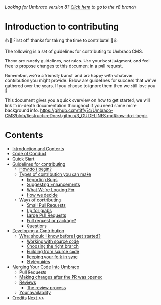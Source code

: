 _Looking for Umbraco version 8? [Click here](https://github.com/umbraco/Umbraco-CMS/blob/temp8/docs/CONTRIBUTING.md) to go to the v8 branch_


# Introduction to contributing

👍🎉 First off, thanks for taking the time to contribute! 🎉👍

The following is a set of guidelines for contributing to Umbraco CMS.

These are mostly guidelines, not rules. Use your best judgment, and feel free to propose changes to this document in a pull request.

Remember, we're a friendly bunch and are happy with whatever contribution you might provide. Below are guidelines for success that we've gathered over the years. If you choose to ignore them then we still love you 💖.

This document gives you a quick overview on how to get started, we will link to in-depth documentation throughout if you need some more background info.
https://github.com/tiffy74/Umbraco-CMS/blob/RestructureDocs/.github/3_GUIDELINES.md#how-do-i-begin
# Contents

* [Introduction and Contents](1_CONTENTS.md)
* [Code of Conduct](2_CODE_CONDUCT.md)
* [Quick Start](3_QUICK_START.md)
* [Guidelines for contributing](4_GUIDELINES.md)
   * [How do I begin?](4_GUIDELINES.md#how-do-i-begin)
   * [Types of contribution you can make](4_GUIDELINES.md#types-of-contribution-you-can-make)
     * [Reporting Bugs](4_CONTRIBUTING.md#pull-request-or-package)
     * [Suggesting Enhancements](4_CONTRIBUTING.md#Suggesting-Enhancements)
     * [What We're Looking For](4_CONTRIBUTING.md#What-We're-Looking-For)
     * [How we decide](4_CONTRIBUTING.md#how-we-decide)
  * [Ways of contributing](4_GUIDELINES.md#contributing-to-umbraco-cms) 
      * [Small Pull Requests](4_GUIDELINES.md#small-pull-requests)
      * [Up for grabs ](4_GUIDELINES.md#up-for-grabs)
      * [Large Pull Requests](4_GUIDELINES.md#large-pull-requests)
      * [Pull request or package?](4_GUIDELINES.md#pull-request-or-package)
    * [Questions](4_GUIDELINES.md#questions) 
* [Developing a Contribution](5_CONTRIBUTION.md)
   * [What should I know before I get started?](5_CONTRIBUTION.md#what-should-i-know-before-i-get-started)
      * [Working with source code](5_CONTRIBUTION.md#working-with-the-source-code)
      * [Choosing the right branch](5_CONTRIBUTION.md#what-branch-should-i-target-for-my-contributions)
      * [Building from source code](5_CONTRIBUTION.md#building-umbraco-from-source-code)
      * [Keeping your fork in sync](5_CONTRIBUTION.md#keeping-your-umbraco-fork-in-sync-with-the-main-repository)
      * [Styleguides](5_CONTRIBUTION.md#styleguides)
* [Merging Your Code Into Umbraco](6_PULL_REQUESTS.md)
   * [Pull Requests](6_PULL_REQUESTS.md#pull-requests)
   * [Making changes after the PR was opened](6_PULL_REQUESTS.md#making-changes-after-the-pr-was-opened)
   * [Reviews](6_PULL_REQUESTS.md#reviews)
     * [The review process](6_PULL_REQUESTS.md#review-process)
   * [Your availability](6_PULL_REQUESTS.md#are-you-still-available)
* [Credits](7_CREDITS.md)
[ Next >>](2_CODE_CONDUCT.md)
